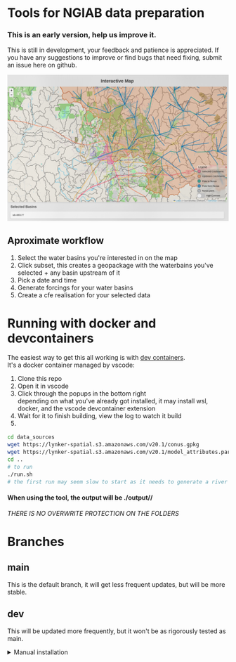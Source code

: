 # Tools for NGIAB data preparation

### This is an early version, help us improve it.
This is still in development, your feedback and patience is appreciated.
If you have any suggestions to improve or find bugs that need fixing, submit an issue here on github.

![map screenshot](https://github.com/AlabamaWaterInstitute/NGIAB_data_preprocess/blob/main/map_app/static/resources/screenshot.png)

## Aproximate workflow
1) Select the water basins you're interested in on the map
1) Click subset, this creates a geopackage with the waterbains you've selected + any basin upstream of it
1) Pick a date and time
1) Generate forcings for your water basins
1) Create a cfe realisation for your selected data

# Running with docker and devcontainers
The easiest way to get this all working is with [dev containers](https://code.visualstudio.com/docs/devcontainers/containers).     
It's a docker container managed by vscode:   
1) Clone this repo   
2) Open it in vscode     
3) Click through the popups in the bottom right    
depending on what you've already got installed, it may install wsl, docker, and the vscode devcontainer extension    
4) Wait for it to finish building, view the log to watch it build
5) 
```bash
cd data_sources
wget https://lynker-spatial.s3.amazonaws.com/v20.1/conus.gpkg
wget https://lynker-spatial.s3.amazonaws.com/v20.1/model_attributes.parquet
cd ..
# to run
./run.sh
# the first run may seem slow to start as it needs to generate a river network
```   

#### When using the tool, the output will be ./output/<your-first-catchment>/
*THERE IS NO OVERWRITE PROTECTION ON THE FOLDERS*

# Branches
## main
This is the default branch, it will get less frequent updates, but will be more stable.
## dev
This will be updated more frequently, but it won't be as rigorously tested as main.

<details>
    <summary>Manual installation</summary>

## Native ubuntu (or wsl)
*For forcing generation you need to install exact_extract too, see below

automation of this bit coming soon™
```bash
# needs ogr2ogr command to subset
sudo apt install gdal-bin
git clone https://github.com/JoshCu/NGIAB_data_preprocess
# git clone git@github.com:JoshCu/NGIAB_data_preprocess
cd NGIAB_data_preprocess
python -m venv env
source env/bin/activate
pip install -r requirements.txt
# once you download these two files, you can subset quickly to your hearts content
# but it may take a while to download
cd data_sources
wget https://lynker-spatial.s3.amazonaws.com/v20.1/conus.gpkg
wget https://lynker-spatial.s3.amazonaws.com/v20.1/model_attributes.parquet
cd ..
./run.sh
```

## Forcings generation uses exact_extract
Full documentation [here](https://github.com/isciences/exactextract/tree/master/python)  
On ubuntu 22.04, there's a package for GEOS, if you can't find one then [build from source :\( ](https://github.com/libgeos/geos/blob/main/INSTALL.md])
```bash
# assuming you just did the block above and are in the map_app dir
cd ..
pip install "pybind11[global]"
sudo apt install libgeos3.10.2 # possibly libgeos-c1v5 too
git clone https://github.com/isciences/exactextract.git
cd exactextract
pip install .
cd ../NGIAB_data_preprocess
./run.sh
```
</details>
